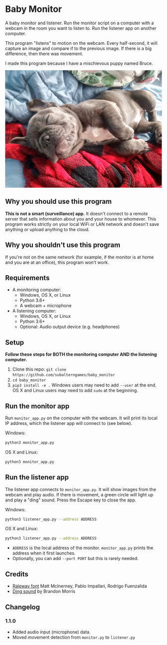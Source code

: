 # Baby Monitor

A baby monitor and listener. Run the monitor script on a computer with a webcam in the room you want to listen to. Run the listener app on another computer.

This program "listens" to motion on the webcam. Every half-second, it will capture an image and compare if to the previous image. If there is a big difference, then there was movement.

I made this program because I have a mischievous puppy named Bruce.

![](bruce.jpg)

## Why you should use this program

**This is not a smart (surveillance) app.** It doesn't connect to a remote server that sells information about you and your house to whomever. This program works strictly on your local WiFi or LAN network and doesn't save anything or upload anything to the cloud.

## Why you shouldn't use this program

If you're not on the same network (for example, if the monitor is at home and you are at an office), this program won't work.

## Requirements

- A monitoring computer:
  - Windows, OS X, or Linux
  - Python 3.6+
  - A webcam + microphone
- A listening computer:
  - Windows, OS X, or Linux
  - Python 3.6+
  - Optional: Audio output device (e.g. headphones)

## Setup

**Follow these steps for BOTH the monitoring computer AND the listening computer.**

1. Clone this repo: `git clone https://github.com/subalterngames/baby_monitor`
2. `cd baby_monitor`
3. `pip3 install -e .` Windows users may need to add `--user` at the end. OS X and Linux users may need to add `sudo` at the beginning.

## Run the monitor app

Run `monitor_app.py` on the computer with the webcam. It will print its local IP address, which the listener app will connect to (see below).

Windows:

```bash
python3 monitor_app.py
```

OS X and Linux:

```bash
python3 monitor_app.py
```

## Run the listener app

The listener app connects to `monitor_app.py`. It will show images from the webcam and play audio. If there is movement, a green circle will light up and play a "ding" sound. Press the Escape key to close the app.

Windows:

```bash
python3 listener_app.py --address ADDRESS
```

OS X and Linux:

```bash
python3 listener_app.py --address ADDRESS
```

- `ADDRESS` is the local address of the monitor. `monitor_app.py` prints the address when it first launches.
- Optionally, you can add `--port PORT` but this is rarely needed.

## Credits

- [Raleway font](https://fonts.google.com/specimen/Raleway) Matt McInerney, Pablo Impallari, Rodrigo Fuenzalida
- [Ding sound](https://opengameart.org/content/completion-sound) by Brandon Morris

## Changelog

### 1.1.0

- Added audio input (microphone) data.
- Moved movement detection from `monitor.py` to `listener.py`